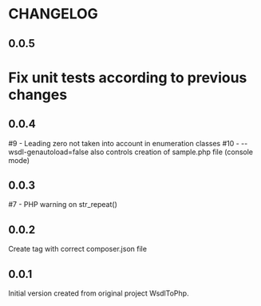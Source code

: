 CHANGELOG
=========

0.0.5
-----
# Fix unit tests according to previous changes

0.0.4
-----
#9 - Leading zero not taken into account in enumeration classes
#10 - --wsdl-genautoload=false also controls creation of sample.php file (console mode)

0.0.3
-----
#7 - PHP warning on str_repeat()

0.0.2
-----
Create tag with correct composer.json file

0.0.1
-----
Initial version created from original project WsdlToPhp.
